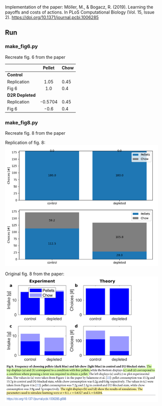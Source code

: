 Implementation of the paper: Möller, M., & Bogacz, R. (2019). Learning the payoffs and costs of actions. 
In PLoS Computational Biology (Vol. 15, Issue 2). https://doi.org/10.1371/journal.pcbi.1006285

## Run

### make_fig6.py
Recreate fig. 6 from the paper

|                            |  Pellet | Chow |
|----------------------------|:-------:|------|
| **Control**                |         |      |
| Replication                | 1.05    | 0.45 |
| Fig 6                      | 1.0     | 0.4  |
| **D2R Depleted**           |         |      |
| Replication                | -0.5704 | 0.45 |
| Fig 6                      | -0.6    | 0.4  |

### make_fig8.py
Recreate fig. 8 from the paper

Replication of fig. 8:
![fig8](figures/fig8.png)

Original fig. 8 from the paper:
![fig8publication](figures/fig8_publication.png)